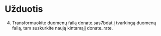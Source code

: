 # Užduotis
4. Transformuokite duomenų failą donate.sas7bdat į tvarkingą duomenų failą, tam suskurkite
naują kintamąjį donate_rate.
